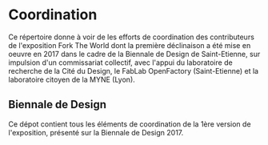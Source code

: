 # Coordination

Ce répertoire donne à voir de les efforts de coordination des contributeurs de l'exposition Fork The World dont la première déclinaison a été mise en oeuvre en 2017 dans le cadre de la Biennale de Design de Saint-Etienne, sur impulsion d'un commissariat collectif, avec l'appui du laboratoire de recherche de la Cité du Design, le FabLab OpenFactory (Saint-Etienne) et la laboratoire citoyen de la MYNE (Lyon).

## Biennale de Design

Ce dépot contient tous les éléments de coordination de la 1ère version de l'exposition, présenté sur la Biennale de Design 2017. 


